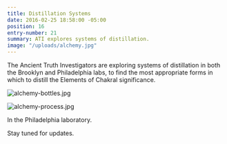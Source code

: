 ```yaml
---
title: Distillation Systems
date: 2016-02-25 18:58:00 -05:00
position: 16
entry-number: 21
summary: ATI explores systems of distillation.
image: "/uploads/alchemy.jpg"
---
```


The Ancient Truth Investigators are exploring systems of distillation in both the Brooklyn and Philadelphia labs, to find the most appropriate forms in which to distill the Elements of Chakral significance.

![alchemy-bottles.jpg](/uploads/alchemy-bottles.jpg)

![alchemy-process.jpg](/uploads/alchemy-process.jpg)

In the Philadelphia laboratory.

Stay tuned for updates.
